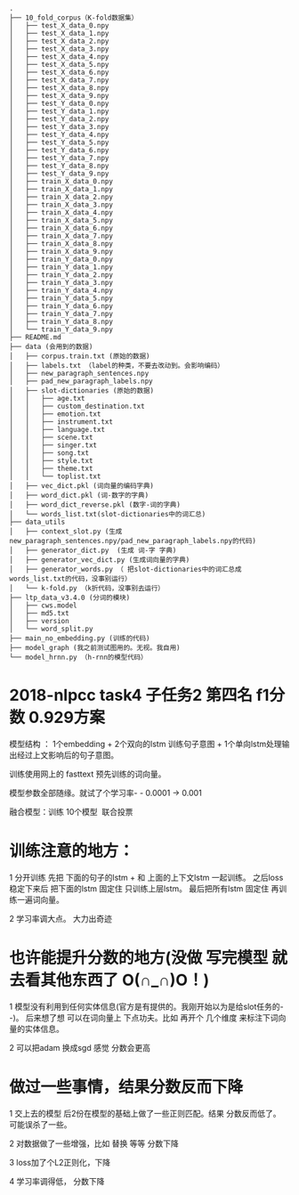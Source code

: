 ```
.
├── 10_fold_corpus（K-fold数据集）
│   ├── test_X_data_0.npy
│   ├── test_X_data_1.npy
│   ├── test_X_data_2.npy
│   ├── test_X_data_3.npy
│   ├── test_X_data_4.npy
│   ├── test_X_data_5.npy
│   ├── test_X_data_6.npy
│   ├── test_X_data_7.npy
│   ├── test_X_data_8.npy
│   ├── test_X_data_9.npy
│   ├── test_Y_data_0.npy
│   ├── test_Y_data_1.npy
│   ├── test_Y_data_2.npy
│   ├── test_Y_data_3.npy
│   ├── test_Y_data_4.npy
│   ├── test_Y_data_5.npy
│   ├── test_Y_data_6.npy
│   ├── test_Y_data_7.npy
│   ├── test_Y_data_8.npy
│   ├── test_Y_data_9.npy
│   ├── train_X_data_0.npy
│   ├── train_X_data_1.npy
│   ├── train_X_data_2.npy
│   ├── train_X_data_3.npy
│   ├── train_X_data_4.npy
│   ├── train_X_data_5.npy
│   ├── train_X_data_6.npy
│   ├── train_X_data_7.npy
│   ├── train_X_data_8.npy
│   ├── train_X_data_9.npy
│   ├── train_Y_data_0.npy
│   ├── train_Y_data_1.npy
│   ├── train_Y_data_2.npy
│   ├── train_Y_data_3.npy
│   ├── train_Y_data_4.npy
│   ├── train_Y_data_5.npy
│   ├── train_Y_data_6.npy
│   ├── train_Y_data_7.npy
│   ├── train_Y_data_8.npy
│   └── train_Y_data_9.npy
├── README.md
├── data (会用到的数据)
│   ├── corpus.train.txt (原始的数据)
│   ├── labels.txt （label的种类，不要去改动到。会影响编码）
│   ├── new_paragraph_sentences.npy 
│   ├── pad_new_paragraph_labels.npy
│   ├── slot-dictionaries (原始的数据)
│   │   ├── age.txt
│   │   ├── custom_destination.txt
│   │   ├── emotion.txt
│   │   ├── instrument.txt
│   │   ├── language.txt
│   │   ├── scene.txt
│   │   ├── singer.txt
│   │   ├── song.txt
│   │   ├── style.txt
│   │   ├── theme.txt
│   │   └── toplist.txt
│   ├── vec_dict.pkl (词向量的编码字典)
│   ├── word_dict.pkl (词-数字的字典)
│   ├── word_dict_reverse.pkl (数字-词的字典)
│   └── words_list.txt(slot-dictionaries中的词汇总)
├── data_utils
│   ├── context_slot.py (生成new_paragraph_sentences.npy/pad_new_paragraph_labels.npy的代码)
│   ├── generator_dict.py  (生成 词-字 字典)
│   ├── generator_vec_dict.py (生成词向量的字典)
│   ├── generator_words.py （ 把slot-dictionaries中的词汇总成words_list.txt的代码，没事别运行）
│   └── k-fold.py （k折代码，没事别去运行）
├── ltp_data_v3.4.0 (分词的模块)
│   ├── cws.model
│   ├── md5.txt
│   ├── version
│   └── word_split.py
├── main_no_embedding.py (训练的代码)
├── model_graph (我之前测试图用的。无视。我自用)
└── model_hrnn.py （h-rnn的模型代码）
```

# 2018-nlpcc task4  子任务2 第四名 f1分数 0.929方案

模型结构 ： 1个embedding + 2个双向的lstm 训练句子意图 + 1个单向lstm处理输出经过上文影响后的句子意图。

训练使用网上的 fasttext 预先训练的词向量。 

模型参数全部随缘。就试了个学习率- - 0.0001 -> 0.001

融合模型：训练 10个模型  联合投票

# 训练注意的地方：

1 分开训练 先把 下面的句子的lstm + 和 上面的上下文lstm 一起训练。 之后loss稳定下来后 把下面的lstm 固定住 只训练上层lstm。 最后把所有lstm 固定住 再训练一遍词向量。

2 学习率调大点。 大力出奇迹

# 也许能提升分数的地方(没做 写完模型 就去看其他东西了 O(∩_∩)O！) 

1 模型没有利用到任何实体信息(官方是有提供的。我刚开始以为是给slot任务的- -)。 后来想了想 可以在词向量上 下点功夫。比如 再开个 几个维度 来标注下词向量的实体信息。

2 可以把adam 换成sgd 感觉 分数会更高

# 做过一些事情，结果分数反而下降

1 交上去的模型 后2份在模型的基础上做了一些正则匹配。结果 分数反而低了。 可能误杀了一些。

2 对数据做了一些增强，比如 替换 等等 分数下降

3 loss加了个L2正则化，下降

4 学习率调得低， 分数下降

